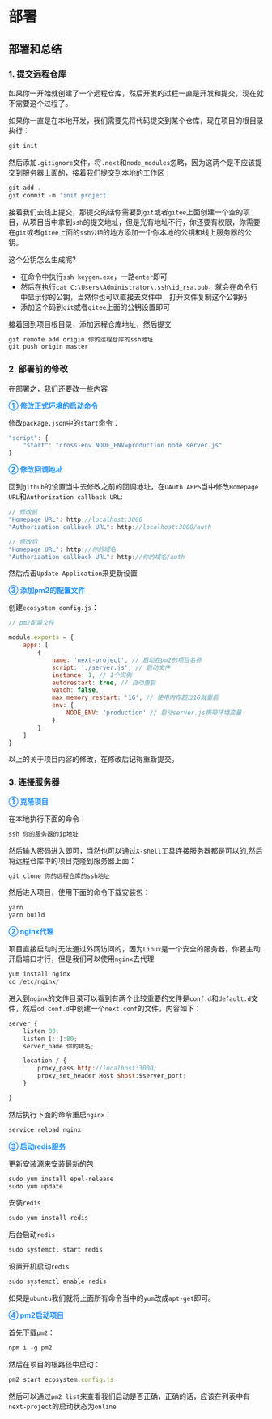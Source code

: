 # 部署

## 部署和总结
### 1. 提交远程仓库

如果你一开始就创建了一个远程仓库，然后开发的过程一直是开发和提交，现在就不需要这个过程了。

如果你一直是在本地开发，我们需要先将代码提交到某个仓库，现在项目的根目录执行：
```javascript
git init
```
然后添加`.gitignore`文件，将`.next`和`node_modules`忽略，因为这两个是不应该提交到服务器上面的，接着我们提交到本地的工作区：
```javascript
git add .
git commit -m 'init project'
```
接着我们去线上提交，那提交的话你需要到`git`或者`gitee`上面创建一个空的项目，从项目当中拿到`ssh`的提交地址，但是光有地址不行，你还要有权限，你需要在`git`或者`gitee`上面的`ssh公钥`的地方添加一个你本地的公钥和线上服务器的公钥。

这个公钥怎么生成呢?
+ 在命令中执行`ssh keygen.exe`，一路`enter`即可
+ 然后在执行`cat C:\Users\Administrator\.ssh\id_rsa.pub`，就会在命令行中显示你的公钥，当然你也可以直接去文件中，打开文件复制这个公钥码
+ 添加这个码到`git`或者`gitee`上面的公钥设置即可

接着回到项目根目录，添加远程仓库地址，然后提交
```javascript
git remote add origin 你的远程仓库的ssh地址
git push origin master
```



### 2. 部署前的修改
在部署之，我们还要改一些内容

<font color=#1E90FF>**① 修改正式环境的启动命令**</font>

修改`package.json`中的`start`命令：
```javascript
"script": {
	"start": "cross-env NODE_ENV=production node server.js"
}
```

<font color=#1E90FF>**② 修改回调地址**</font>

回到`github`的设置当中去修改之前的回调地址，在`OAuth APPS`当中修改`Homepage URL`和`Authorization callback URL`:
```javascript
// 修改前
"Homepage URL": http://localhost:3000
"Authorization callback URL": http://localhost:3000/auth

// 修改后
"Homepage URL": http://你的域名
"Authorization callback URL": http://你的域名/auth
```
然后点击`Update Application`来更新设置

<font color=#1E90FF>**③ 添加pm2的配置文件**</font>

创建`ecosystem.config.js`：
```javascript
// pm2配置文件

module.exports = {
	apps: [
		{
			name: 'next-project', // 启动在pm2的项目名称
			script: './server.js', // 启动文件
			instance: 1, // 1个实例
			autorestart: true, // 自动重启
			watch: false,
			max_memory_restart: '1G', // 使用内存超过1G就重启
			env: {
				NODE_ENV: 'production' // 启动server.js携带环境变量
			}
		}
	]
}
```

以上的关于项目内容的修改，在修改后记得重新提交。

### 3. 连接服务器
<font color=#1E90FF>**① 克隆项目**</font>


在本地执行下面的命令：
```javascript
ssh 你的服务器的ip地址
```
然后输入密码进入即可，当然也可以通过`X-shell`工具连接服务器都是可以的,然后将远程仓库中的项目克隆到服务器上面：
```javascript
git clone 你的远程仓库的ssh地址
```
然后进入项目，使用下面的命令下载安装包：
```javascript
yarn
yarn build
```

<font color=#1E90FF>**② nginx代理**</font>

项目直接启动时无法通过外网访问的，因为`Linux`是一个安全的服务器，你要主动开启端口才行，但是我们可以使用`nginx`去代理
```javascript
yum install nginx
cd /etc/nginx/
```
进入到`nginx`的文件目录可以看到有两个比较重要的文件是`conf.d`和`default.d`文件，然后`cd conf.d`中创建一个`next.conf`的文件，内容如下：
```javascript
server {
	listen 80;
	listen [::]:80;
	server_name 你的域名;

	location / {
		proxy_pass http://localhost:3000;
		proxy_set_header Host $host:$server_port;
	}

}
```
然后执行下面的命令重启`nginx`：
```javascript
service reload nginx
```

<font color=#1E90FF>**③ 启动redis服务**</font>

更新安装源来安装最新的包
```javascript
sudo yum install epel-release
sudo yum update
```

安装`redis`
```javascript
sudo yum install redis
```

后台启动`redis`
```javascript
sudo systemctl start redis
```

设置开机启动`redis`
```javascript
sudo systemctl enable redis
```
如果是`ubuntu`我们就将上面所有命令当中的`yum`改成`apt-get`即可。

<font color=#1E90FF>**④ pm2启动项目**</font>

首先下载`pm2`：
```javascript
npm i -g pm2
```
然后在项目的根路径中启动：
```javascript
pm2 start ecosystem.config.js
```
然后可以通过`pm2 list`来查看我们启动是否正确，正确的话，应该在列表中有`next-project`的启动状态为`online`